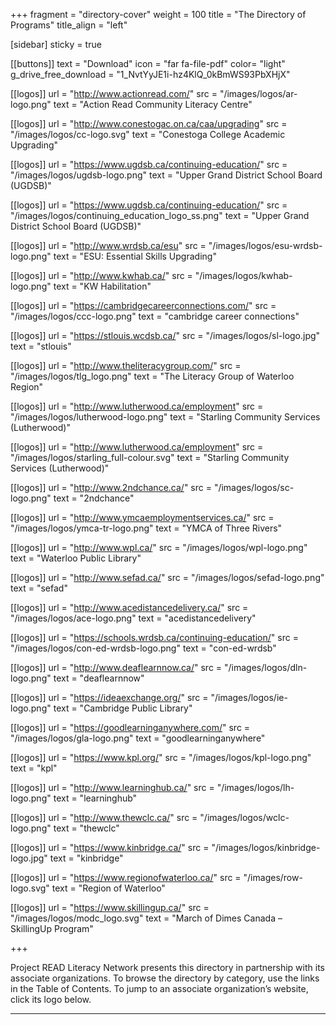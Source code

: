 +++
fragment = "directory-cover"
weight = 100
title = "The Directory of Programs"
title_align = "left"

[sidebar]
  sticky = true
  
[[buttons]]
  text = "Download"
  icon = "far fa-file-pdf"
  color= "light"
  g_drive_free_download = "1_NvtYyJE1i-hz4KlQ_0kBmWS93PbXHjX"
  
[[logos]]
  url = "http://www.actionread.com/"
  src = "/images/logos/ar-logo.png"
  text = "Action Read Community Literacy Centre"

[[logos]]
  url = "http://www.conestogac.on.ca/caa/upgrading"
  src = "/images/logos/cc-logo.svg"
  text = "Conestoga College Academic Upgrading"

[[logos]]
  url = "https://www.ugdsb.ca/continuing-education/"
  src = "/images/logos/ugdsb-logo.png"
  text = "Upper Grand District School Board (UGDSB)"
  
[[logos]]
  url = "https://www.ugdsb.ca/continuing-education/"
  src = "/images/logos/continuing_education_logo_ss.png"
  text = "Upper Grand District School Board (UGDSB)"
  
[[logos]]
  url = "http://www.wrdsb.ca/esu"
  src = "/images/logos/esu-wrdsb-logo.png"
  text = "ESU: Essential Skills Upgrading"
  
[[logos]]
  url = "http://www.kwhab.ca/"
  src = "/images/logos/kwhab-logo.png"
  text = "KW Habilitation"
  
[[logos]]
  url = "https://cambridgecareerconnections.com/"
  src = "/images/logos/ccc-logo.png"
  text = "cambridge career connections"
  
[[logos]]
  url = "https://stlouis.wcdsb.ca/"
  src = "/images/logos/sl-logo.jpg"
  text = "stlouis"
  
[[logos]]
  url = "http://www.theliteracygroup.com/"
  src = "/images/logos/tlg_logo.png"
  text = "The Literacy Group of Waterloo Region"
  
[[logos]]
  url = "http://www.lutherwood.ca/employment"
  src = "/images/logos/lutherwood-logo.png"
  text = "Starling Community Services (Lutherwood)"
  
[[logos]]
  url = "http://www.lutherwood.ca/employment"
  src = "/images/logos/starling_full-colour.svg"
  text = "Starling Community Services (Lutherwood)"
  
[[logos]]
  url = "http://www.2ndchance.ca/"
  src = "/images/logos/sc-logo.png"
  text = "2ndchance"  
  
[[logos]]
  url = "http://www.ymcaemploymentservices.ca/"
  src = "/images/logos/ymca-tr-logo.png"
  text = "YMCA of Three Rivers" 

[[logos]]
  url = "http://www.wpl.ca/"
  src = "/images/logos/wpl-logo.png"
  text = "Waterloo Public Library" 
  
[[logos]]
  url = "http://www.sefad.ca/"
  src = "/images/logos/sefad-logo.png"
  text = "sefad"  

[[logos]]
  url = "http://www.acedistancedelivery.ca/"
  src = "/images/logos/ace-logo.png"
  text = "acedistancedelivery"  

[[logos]]
  url = "https://schools.wrdsb.ca/continuing-education/"
  src = "/images/logos/con-ed-wrdsb-logo.png"
  text = "con-ed-wrdsb"  

[[logos]]
  url = "http://www.deaflearnnow.ca/"
  src = "/images/logos/dln-logo.png"
  text = "deaflearnnow"  

[[logos]]
  url = "https://ideaexchange.org/"
  src = "/images/logos/ie-logo.png"
  text = "Cambridge Public Library" 

[[logos]]
  url = "https://goodlearninganywhere.com/"
  src = "/images/logos/gla-logo.png"
  text = "goodlearninganywhere"  

[[logos]]
  url = "https://www.kpl.org/"
  src = "/images/logos/kpl-logo.png"
  text = "kpl" 

[[logos]]
  url = "http://www.learninghub.ca/"
  src = "/images/logos/lh-logo.png"
  text = "learninghub"  

[[logos]]
  url = "http://www.thewclc.ca/"
  src = "/images/logos/wclc-logo.png"
  text = "thewclc"  

[[logos]]
  url = "https://www.kinbridge.ca/"
  src = "/images/logos/kinbridge-logo.jpg"
  text = "kinbridge"  
  
[[logos]]
  url = "https://www.regionofwaterloo.ca/"
  src = "/images/row-logo.svg"
  text = "Region of Waterloo"  

[[logos]]
  url = "https://www.skillingup.ca/"
  src = "/images/logos/modc_logo.svg"
  text = "March of Dimes Canada – SkillingUp Program"  


+++

Project READ Literacy Network presents this directory in partnership with its associate organizations. To browse the directory by category, use the links in the Table of Contents. To jump to an associate organization’s website, click its logo below. 

***
